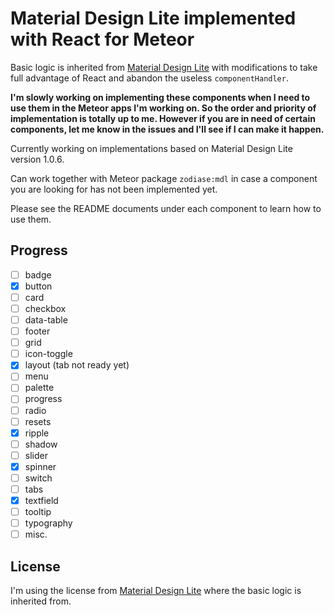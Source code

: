 Material Design Lite implemented with React for Meteor
======================================================

Basic logic is inherited from [Material Design Lite](https://github.com/google/material-design-lite) with modifications to take full advantage of React and abandon the useless `componentHandler`.

**I'm slowly working on implementing these components when I need to use them in the Meteor apps I'm working on. So the order and priority of implementation is totally up to me. However if you are in need of certain components, let me know in the issues and I'll see if I can make it happen.**

Currently working on implementations based on Material Design Lite version 1.0.6.

Can work together with Meteor package `zodiase:mdl` in case a component you are looking for has not been implemented yet.

Please see the README documents under each component to learn how to use them.

Progress
--------
- [ ] badge
- [x] button
- [ ] card
- [ ] checkbox
- [ ] data-table
- [ ] footer
- [ ] grid
- [ ] icon-toggle
- [x] layout (tab not ready yet)
- [ ] menu
- [ ] palette
- [ ] progress
- [ ] radio
- [ ] resets
- [x] ripple
- [ ] shadow
- [ ] slider
- [x] spinner
- [ ] switch
- [ ] tabs
- [x] textfield
- [ ] tooltip
- [ ] typography
- [ ] misc.

License
-------
I'm using the license from [Material Design Lite](https://github.com/google/material-design-lite) where the basic logic is inherited from.
